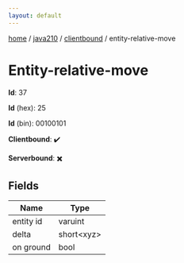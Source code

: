 ```yaml
---
layout: default
---
```


[home](/)  /  [java210](/protocol/java210)  /  [clientbound](/protocol/java210/clientbound)  /  entity-relative-move

# Entity-relative-move

**Id**: 37

**Id** (hex): 25

**Id** (bin): 00100101

**Clientbound**: ✔️

**Serverbound**: ✖️

## Fields

Name | Type
---|---
entity id | varuint
delta | short&lt;xyz&gt;
on ground | bool

